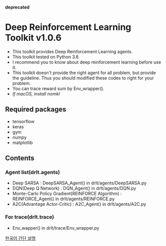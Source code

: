 **deprecated**

Deep Reinforcement Learning Toolkit v1.0.6
===========================================
* This toolkit provides Deep Reinforcement Learning agents.
* This toolkit tested on Python 3.6
* I recommend you to know about deep reinforcement learning before use it.
* This toolkit doesn't provide the right agent for all problem, but provide the guideline. Thus you should modified these codes to right for your problem.
* You can trace reward sum by Env_wrapper().
* *If macOS, install nomkl*
  
  
  
  
  
## Required packages
* tensorflow
* keras
* gym
* numpy
* matplotlib

## Contents
### Agent list(drlt.agents)
* Deep SARSA : DeepSARSA_Agent() in drlt/agents/DeepSARSA.py
* DQN(Deep Q Network) : DQN_Agent() in drlt/agents/DQN.py
* Monte-Carlo Policy Gradient(REINFORCE Algorithm) : REINFORCE_Agent() in drlt/agents/REINFORCE.py
* A2C(Advantage Actor-Critic) : A2C_Agent() in drlt/agents/A2C.py

### For trace(drlt.trace)
* Env_wapper() in drlt/trace/Env_wrapper.py


[한국어 간단 설명](https://gwangmin.github.io/intro/2018/05/20/drlt.html)
